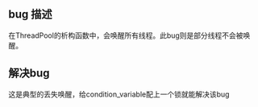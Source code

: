 ## bug 描述
在ThreadPool的析构函数中，会唤醒所有线程。此bug则是部分线程不会被唤醒。

## 解决bug
这是典型的丢失唤醒，给condition_variable配上一个锁就能解决该bug